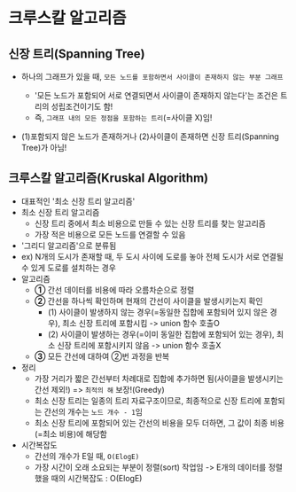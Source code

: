 # 크루스칼 알고리즘

## 신장 트리(Spanning Tree)

- 하나의 그래프가 있을 때, `모든 노드를 포함하면서 사이클이 존재하지 않는 부분 그래프`
  - '모든 노드가 포함되어 서로 연결되면서 사이클이 존재하지 않는다'는 조건은 트리의 성립조건이기도 함!
  - 즉, `그래프 내의 모든 정점을 포함하는 트리`(=사이클 X)임!

- (1)포함되지 않은 노드가 존재하거나 (2)사이클이 존재하면 신장 트리(Spanning Tree)가 아님!

## 크루스칼 알고리즘(Kruskal Algorithm)

- 대표적인 '최소 신장 트리 알고리즘'
- 최소 신장 트리 알고리즘
  - 신장 트리 중에서 최소 비용으로 만들 수 있는 신장 트리를 찾는 알고리즘
  - 가장 적은 비용으로 모든 노드를 연결할 수 있음
- '그리디 알고리즘'으로 분류됨  
- ex) N개의 도시가 존재할 때, 두 도시 사이에 도로를 놓아 전체 도시가 서로 연결될 수 있게 도로를 설치하는 경우
- 알고리즘
  - **①** 간선 데이터를 비용에 따라 오름차순으로 정렬 
  - **②** 간선을 하나씩 확인하며 현재의 간선이 사이클을 발생시키는지 확인
    - (1) 사이클이 발생하지 않는 경우(=동일한 집합에 포함되어 있지 않은 경우), 최소 신장 트리에 포함시킴 -> union 함수 호출O
    - (2) 사이클이 발생하는 경우(=이미 동일한 집합에 포함되어 있는 경우), 최소 신장 트리에 포함시키지 않음 -> union 함수 호출X
  - **③** 모든 간선에 대하여 ②번 과정을 반복
- 정리
  - 가장 거리가 짧은 간선부터 차례대로 집합에 추가하면 됨(사이클을 발생시키는 간선 제외!) => `최적의 해` 보장!(Greedy)
  - 최소 신장 트리는 일종의 트리 자료구조이므로, 최종적으로 신장 트리에 포함되는 간선의 개수는 `노드 개수 - 1`임
  - 최소 신장 트리에 포함되어 있는 간선의 비용을 모두 더하면, 그 값이 최종 비용(=최소 비용)에 해당함
- 시간복잡도
  - 간선의 개수가 E일 때, `O(ElogE)`
  - 가장 시간이 오래 소요되는 부분이 정렬(sort) 작업임 -> E개의 데이터를 정렬했을 때의 시간복잡도 : O(ElogE)

